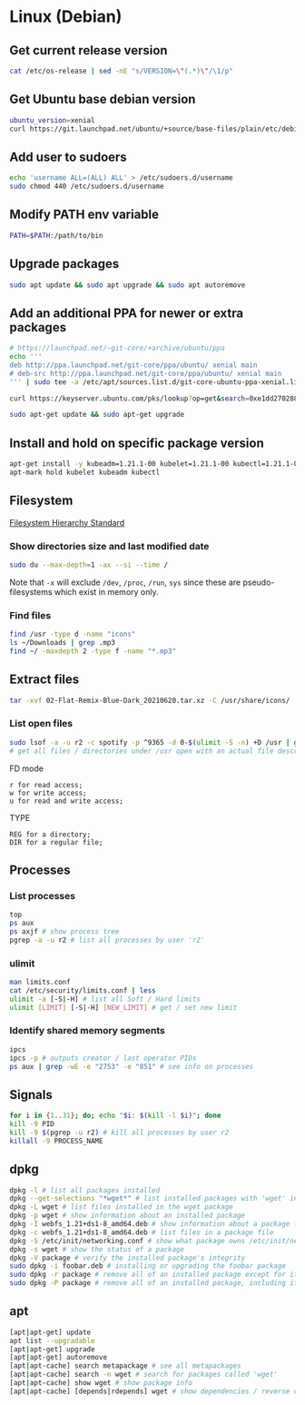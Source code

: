# Linux (Debian)

## Get current release version

```sh
cat /etc/os-release | sed -nE "s/VERSION=\"(.*)\"/\1/p"
```

## Get Ubuntu base debian version

```sh
ubuntu_version=xenial
curl https://git.launchpad.net/ubuntu/+source/base-files/plain/etc/debian_version?h=ubuntu/$ubuntu_version
```

## Add user to sudoers

```sh
echo 'username ALL=(ALL) ALL' > /etc/sudoers.d/username
sudo chmod 440 /etc/sudoers.d/username
```

## Modify PATH env variable

```sh
PATH=$PATH:/path/to/bin
```

## Upgrade packages

```sh
sudo apt update && sudo apt upgrade && sudo apt autoremove
```

## Add an additional PPA for newer or extra packages

```sh
# https://launchpad.net/~git-core/+archive/ubuntu/ppa
echo '''
deb http://ppa.launchpad.net/git-core/ppa/ubuntu/ xenial main
# deb-src http://ppa.launchpad.net/git-core/ppa/ubuntu/ xenial main
''' | sudo tee -a /etc/apt/sources.list.d/git-core-ubuntu-ppa-xenial.list

curl https://keyserver.ubuntu.com/pks/lookup?op=get&search=0xe1dd270288b4e6030699e45fa1715d88e1df1f24 | sudo apt-key add

sudo apt-get update && sudo apt-get upgrade
```

## Install and hold on specific package version

```sh
apt-get install -y kubeadm=1.21.1-00 kubelet=1.21.1-00 kubectl=1.21.1-00
apt-mark hold kubelet kubeadm kubectl
```

## Filesystem

[Filesystem Hierarchy Standard](https://refspecs.linuxfoundation.org/FHS_3.0/fhs-3.0.pdf)

### Show directories size and last modified date

```sh
sudo du --max-depth=1 -ax --si --time /
```
Note that `-x` will exclude `/dev`, `/proc`, `/run`, `sys` since these are pseudo-filesystems which exist in memory only.

### Find files

```sh
find /usr -type d -name "icons"
ls ~/Downloads | grep .mp3
find ~/ -maxdepth 2 -type f -name "*.mp3"
```

## Extract files

```sh
tar -xvf 02-Flat-Remix-Blue-Dark_20210620.tar.xz -C /usr/share/icons/
```

### List open files

```sh
sudo lsof -a -u r2 -c spotify -p ^9365 -d 0-$(ulimit -S -n) +D /usr | grep -E "REG|DIR" | less
# get all files / directories under /usr open with an actual file descriptor number by user r2, comand `spotify`, except process 9365
```

FD mode
```
r for read access;
w for write access;
u for read and write access;
```

TYPE
```
REG for a directory;
DIR for a regular file;
```

## Processes

### List processes

```sh
top
ps aux
ps axjf # show process tree
pgrep -a -u r2 # list all processes by user 'r2'
```

### ulimit

```sh
man limits.conf
cat /etc/security/limits.conf | less
ulimit -a [-S|-H] # list all Soft / Hard limits
ulimit [LIMIT] [-S|-H] [NEW_LIMIT] # get / set new limit
```

### Identify shared memory segments

```sh
ipcs
ipcs -p # outputs creator / last operator PIDs
ps aux | grep -wE -e "2753" -e "851" # see info on processes
```

## Signals

```sh
for i in {1..31}; do; echo "$i: $(kill -l $i)"; done
kill -9 PID
kill -9 $(pgrep -u r2) # kill all processes by user r2
killall -9 PROCESS_NAME
```

## dpkg

```sh
dpkg -l # list all packages installed
dpkg --get-selections "*wget*" # list installed packages with 'wget' in their name
dpkg -L wget # list files installed in the wget package
dpkg -p wget # show information about an installed package
dpkg -I webfs_1.21+ds1-8_amd64.deb # show information about a package file
dpkg -c webfs_1.21+ds1-8_amd64.deb # list files in a package file
dpkg -S /etc/init/networking.conf # show what package owns /etc/init/networking.conf
dpkg -s wget # show the status of a package
dpkg -V package # verify the installed package's integrity
sudo dpkg -i foobar.deb	# installing or upgrading the foobar package
sudo dpkg -r package # remove all of an installed package except for its configuration files
sudo dpkg -P package # remove all of an installed package, including its configuration files
```

## apt

```sh
[apt|apt-get] update
apt list --upgradable 
[apt|apt-get] upgrade
[apt|apt-get] autoremove
[apt|apt-cache] search metapackage # see all metapackages
[apt|apt-cache] search -n wget # search for packages called 'wget'
[apt|apt-cache] show wget # show package info
[apt|apt-cache] [depends|rdepends] wget # show dependencies / reverse deps respectively
```

